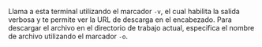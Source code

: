 Llama a esta terminal utilizando el marcador `-v`, el cual habilita la salida verbosa y te permite ver la URL de descarga en el encabezado. Para descargar el archivo en el directorio de trabajo actual, especifica el nombre de archivo utilizando el marcador `-o`.